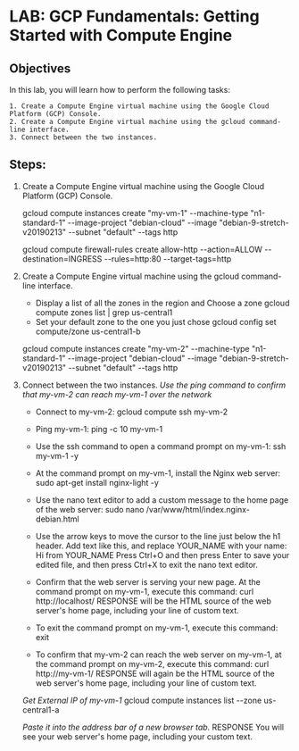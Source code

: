 # LAB: GCP Fundamentals: Getting Started with Compute Engine

## Objectives
In this lab, you will learn how to perform the following tasks:

    1. Create a Compute Engine virtual machine using the Google Cloud Platform (GCP) Console.
    2. Create a Compute Engine virtual machine using the gcloud command-line interface.
    3. Connect between the two instances.

## Steps:
1. Create a Compute Engine virtual machine using the Google Cloud Platform (GCP) Console.

    gcloud compute instances create "my-vm-1" --machine-type "n1-standard-1" --image-project "debian-cloud"  --image "debian-9-stretch-v20190213"  --subnet "default" --tags http

    gcloud compute firewall-rules create allow-http --action=ALLOW --destination=INGRESS --rules=http:80 --target-tags=http

2. Create a Compute Engine virtual machine using the gcloud command-line interface.
    - Display a list of all the zones in the region and Choose a zone
        gcloud compute zones list | grep us-central1
    - Set your default zone to the one you just chose
        gcloud config set compute/zone us-central1-b

    gcloud compute instances create "my-vm-2" --machine-type "n1-standard-1" --image-project "debian-cloud"  --image "debian-9-stretch-v20190213"  --subnet "default" --tags http

3. Connect between the two instances.
    _Use the ping command to confirm that my-vm-2 can reach my-vm-1 over the network_

    - Connect to my-vm-2:
        gcloud compute ssh my-vm-2
        
    - Ping my-vm-1:
        ping -c 10 my-vm-1
        
    - Use the ssh command to open a command prompt on my-vm-1:
        ssh my-vm-1 -y
        
    - At the command prompt on my-vm-1, install the Nginx web server:
        sudo apt-get install nginx-light -y
    - Use the nano text editor to add a custom message to the home page of the web server:
        sudo nano /var/www/html/index.nginx-debian.html
    - Use the arrow keys to move the cursor to the line just below the h1 header. Add text like this, and replace YOUR_NAME with your name:
        Hi from YOUR_NAME
    Press Ctrl+O and then press Enter to save your edited file, and then press Ctrl+X to exit the nano text editor.
    - Confirm that the web server is serving your new page. At the command prompt on my-vm-1, execute this command:
        curl http://localhost/
    RESPONSE will be the HTML source of the web server's home page, including your line of custom text.
    - To exit the command prompt on my-vm-1, execute this command:
        exit
    - To confirm that my-vm-2 can reach the web server on my-vm-1, at the command prompt on my-vm-2, execute this command:
        curl http://my-vm-1/
    RESPONSE will again be the HTML source of the web server's home page, including your line of custom text.

    _Get External IP of my-vm-1_
    gcloud compute instances list --zone us-central1-a

    _Paste it into the address bar of a new browser tab._
    RESPONSE You will see your web server's home page, including your custom text.
